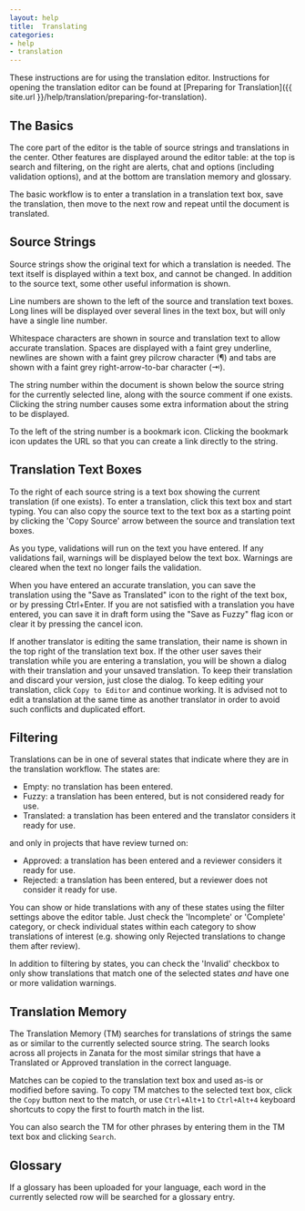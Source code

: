 ```yaml
---
layout: help
title:  Translating
categories:
- help
- translation
---
```


These instructions are for using the translation editor. Instructions for opening the translation editor can be found at [Preparing for Translation]({{ site.url }}/help/translation/preparing-for-translation).


## The Basics

The core part of the editor is the table of source strings and translations in the center. Other features are displayed around the editor table: at the top is search and filtering, on the right are alerts, chat and options (including validation options), and at the bottom are translation memory and glossary.

The basic workflow is to enter a translation in a translation text box, save the translation, then move to the next row and repeat until the document is translated.


## Source Strings

Source strings show the original text for which a translation is needed. The text itself is displayed within a text box, and cannot be changed. In addition to the source text, some other useful information is shown.

Line numbers are shown to the left of the source and translation text boxes. Long lines will be displayed over several lines in the text box, but will only have a single line number.

Whitespace characters are shown in source and translation text to allow accurate translation. Spaces are displayed with a faint grey underline, newlines are shown with a faint grey pilcrow character (¶) and tabs are shown with a faint grey right-arrow-to-bar character (⇥).

The string number within the document is shown below the source string for the currently selected line, along with the source comment if one exists. Clicking the string number causes some extra information about the string to be displayed.

To the left of the string number is a bookmark icon. Clicking the bookmark icon updates the URL so that you can create a link directly to the string.


## Translation Text Boxes

To the right of each source string is a text box showing the current translation (if one exists). To enter a translation, click this text box and start typing. You can also copy the source text to the text box as a starting point by clicking the 'Copy Source' arrow between the source and translation text boxes.

As you type, validations will run on the text you have entered. If any validations fail, warnings will be displayed below the text box. Warnings are cleared when the text no longer fails the validation.

When you have entered an accurate translation, you can save the translation using the "Save as Translated" icon to the right of the text box, or by pressing Ctrl+Enter. If you are not satisfied with a translation you have entered, you can save it in draft form using the "Save as Fuzzy" flag icon or clear it by pressing the cancel icon.

If another translator is editing the same translation, their name is shown in the top right of the translation text box. If the other user saves their translation while you are entering a translation, you will be shown a dialog with their translation and your unsaved translation. To keep their translation and discard your version, just close the dialog. To keep editing your translation, click `Copy to Editor` and continue working. It is advised not to edit a translation at the same time as another translator in order to avoid such conflicts and duplicated effort.


## Filtering

Translations can be in one of several states that indicate where they are in the translation workflow. The states are:

 - Empty: no translation has been entered.
 - Fuzzy: a translation has been entered, but is not considered ready for use.
 - Translated: a translation has been entered and the translator considers it ready for use.

and only in projects that have review turned on:

 - Approved: a translation has been entered and a reviewer considers it ready for use.
 - Rejected: a translation has been entered, but a reviewer does not consider it ready for use.

You can show or hide translations with any of these states using the filter settings above the editor table. Just check the 'Incomplete' or 'Complete' category, or check individual states within each category to show translations of interest (e.g. showing only Rejected translations to change them after review).

In addition to filtering by states, you can check the 'Invalid' checkbox to only show translations that match one of the selected states *and* have one or more validation warnings.


## Translation Memory

The Translation Memory (TM) searches for translations of strings the same as or similar to the currently selected source string. The search looks across all projects in Zanata for the most similar strings that have a Translated or Approved translation in the correct language.

Matches can be copied to the translation text box and used as-is or modified before saving. To copy TM matches to the selected text box, click the `Copy` button next to the match, or use `Ctrl+Alt+1` to `Ctrl+Alt+4` keyboard shortcuts to copy the first to fourth match in the list.

You can also search the TM for other phrases by entering them in the TM text box and clicking `Search`.

## Glossary

If a glossary has been uploaded for your language, each word in the currently selected row will be searched for a glossary entry.
